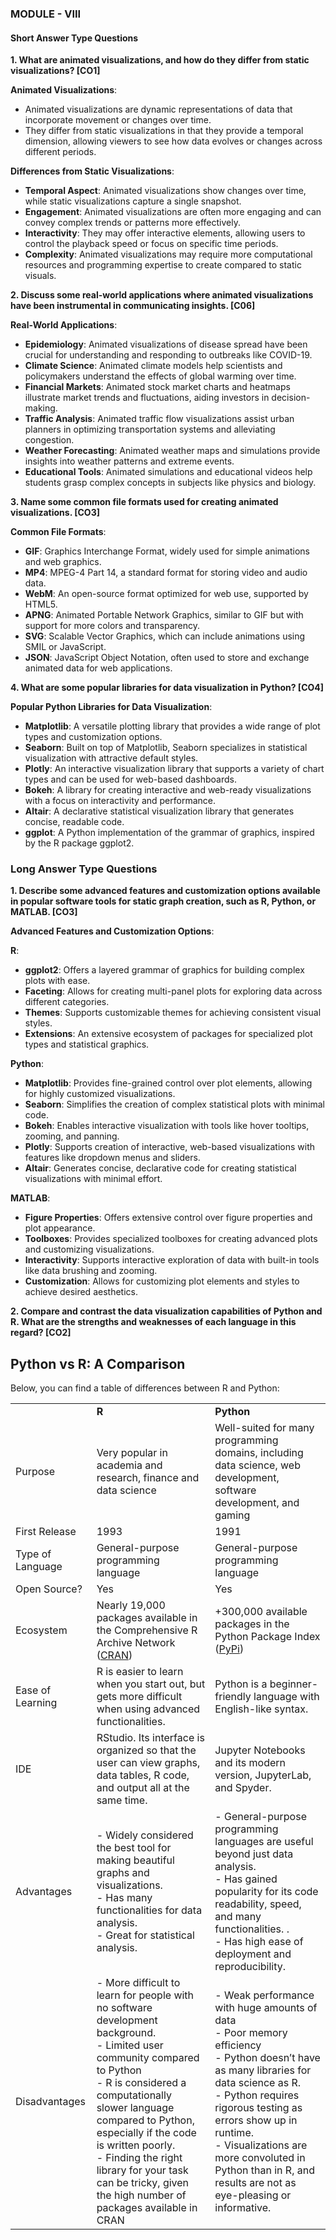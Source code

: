 ### MODULE - VIII
#### Short Answer Type Questions
**1. What are animated visualizations, and how do they differ from static visualizations? [CO1]**

**Animated Visualizations**:
- Animated visualizations are dynamic representations of data that incorporate movement or changes over time.
- They differ from static visualizations in that they provide a temporal dimension, allowing viewers to see how data evolves or changes across different periods.

**Differences from Static Visualizations**:
- **Temporal Aspect**: Animated visualizations show changes over time, while static visualizations capture a single snapshot.
- **Engagement**: Animated visualizations are often more engaging and can convey complex trends or patterns more effectively.
- **Interactivity**: They may offer interactive elements, allowing users to control the playback speed or focus on specific time periods.
- **Complexity**: Animated visualizations may require more computational resources and programming expertise to create compared to static visuals.

**2. Discuss some real-world applications where animated visualizations have been instrumental in communicating insights. [C06]**

**Real-World Applications**:
- **Epidemiology**: Animated visualizations of disease spread have been crucial for understanding and responding to outbreaks like COVID-19.
- **Climate Science**: Animated climate models help scientists and policymakers understand the effects of global warming over time.
- **Financial Markets**: Animated stock market charts and heatmaps illustrate market trends and fluctuations, aiding investors in decision-making.
- **Traffic Analysis**: Animated traffic flow visualizations assist urban planners in optimizing transportation systems and alleviating congestion.
- **Weather Forecasting**: Animated weather maps and simulations provide insights into weather patterns and extreme events.
- **Educational Tools**: Animated simulations and educational videos help students grasp complex concepts in subjects like physics and biology.

**3. Name some common file formats used for creating animated visualizations. [CO3]**

**Common File Formats**:
- **GIF**: Graphics Interchange Format, widely used for simple animations and web graphics.
- **MP4**: MPEG-4 Part 14, a standard format for storing video and audio data.
- **WebM**: An open-source format optimized for web use, supported by HTML5.
- **APNG**: Animated Portable Network Graphics, similar to GIF but with support for more colors and transparency.
- **SVG**: Scalable Vector Graphics, which can include animations using SMIL or JavaScript.
- **JSON**: JavaScript Object Notation, often used to store and exchange animated data for web applications.

**4. What are some popular libraries for data visualization in Python? [CO4]**

**Popular Python Libraries for Data Visualization**:
- **Matplotlib**: A versatile plotting library that provides a wide range of plot types and customization options.
- **Seaborn**: Built on top of Matplotlib, Seaborn specializes in statistical visualization with attractive default styles.
- **Plotly**: An interactive visualization library that supports a variety of chart types and can be used for web-based dashboards.
- **Bokeh**: A library for creating interactive and web-ready visualizations with a focus on interactivity and performance.
- **Altair**: A declarative statistical visualization library that generates concise, readable code.
- **ggplot**: A Python implementation of the grammar of graphics, inspired by the R package ggplot2.

### Long Answer Type Questions

**1. Describe some advanced features and customization options available in popular software tools for static graph creation, such as R, Python, or MATLAB. [CO3]**

**Advanced Features and Customization Options**:

**R**:
- **ggplot2**: Offers a layered grammar of graphics for building complex plots with ease.
- **Faceting**: Allows for creating multi-panel plots for exploring data across different categories.
- **Themes**: Supports customizable themes for achieving consistent visual styles.
- **Extensions**: An extensive ecosystem of packages for specialized plot types and statistical graphics.

**Python**:
- **Matplotlib**: Provides fine-grained control over plot elements, allowing for highly customized visualizations.
- **Seaborn**: Simplifies the creation of complex statistical plots with minimal code.
- **Bokeh**: Enables interactive visualization with tools like hover tooltips, zooming, and panning.
- **Plotly**: Supports creation of interactive, web-based visualizations with features like dropdown menus and sliders.
- **Altair**: Generates concise, declarative code for creating statistical visualizations with minimal effort.

**MATLAB**:
- **Figure Properties**: Offers extensive control over figure properties and plot appearance.
- **Toolboxes**: Provides specialized toolboxes for creating advanced plots and customizing visualizations.
- **Interactivity**: Supports interactive exploration of data with built-in tools like data brushing and zooming.
- **Customization**: Allows for customizing plot elements and styles to achieve desired aesthetics.

**2. Compare and contrast the data visualization capabilities of Python and R. What are the strengths and weaknesses of each language in this regard? [CO2]**

## Python vs R: A Comparison

Below, you can find a table of differences between R and Python:

|   |   |   |
|---|---|---|
||**R**|**Python**|
|Purpose|Very popular in academia and research, finance and data science|Well-suited for many programming domains, including data science, web development, software development, and gaming|
|First Release|1993|1991|
|Type of Language|General-purpose programming language|General-purpose programming language|
|Open Source?|Yes|Yes|
|Ecosystem|Nearly 19,000 packages available in the Comprehensive R Archive Network ([CRAN](https://cran.r-project.org/))|+300,000 available packages in the Python Package Index ([PyPi](https://pypi.org/))|
|Ease of Learning|R is easier to learn when you start out, but gets more difficult when using advanced functionalities.|Python is a beginner-friendly language with English-like syntax.|
|IDE|RStudio. Its interface is organized so that the user can view graphs, data tables, R code, and output all at the same time.|Jupyter Notebooks and its modern version, JupyterLab, and Spyder.|
|Advantages|- Widely considered the best tool for making beautiful graphs and visualizations. <br>- Has many functionalities for data analysis. <br>- Great for statistical analysis.|- General-purpose programming languages are useful beyond just data analysis. <br>- Has gained popularity for its code readability, speed, and many functionalities. . <br>- Has high ease of deployment and reproducibility.|
|Disadvantages|- More difficult to learn for people with no software development background.<br>- Limited user community compared to Python<br>- R is considered a computationally slower language compared to Python, especially if the code is written poorly.<br>- Finding the right library for your task can be tricky, given the high number of packages available in CRAN|- Weak performance with huge amounts of data<br>- Poor memory efficiency<br>- Python doesn’t have as many libraries for data science as R. <br>- Python requires rigorous testing as errors show up in runtime. <br>- Visualizations are more convoluted in Python than in R, and results are not as eye-pleasing or informative.|